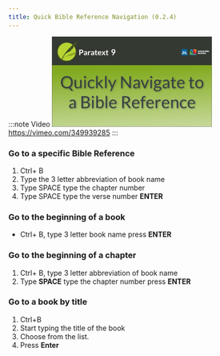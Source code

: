 ```yaml
---
title: Quick Bible Reference Navigation (0.2.4)
---
```


:::note Video
[![ ](../../media/0.2.4.png)](https://vimeo.com/349939285)  
https://vimeo.com/349939285
:::

### Go to a specific Bible Reference

1.  Ctrl+ B
1.  Type the 3 letter abbreviation of book name
1.  Type SPACE type the chapter number
1.  Type SPACE type the verse number **ENTER**

### Go to the beginning of a book

-  Ctrl+ B, type 3 letter book name press **ENTER**

### Go to the beginning of a chapter

1.  Ctrl+ B, type 3 letter abbreviation of book name
1.  Type **SPACE** type the chapter number press **ENTER**

### Go to a book by title

1.  Ctrl+B
1.  Start typing the title of the book
1.  Choose from the list.
1.  Press **Enter**

